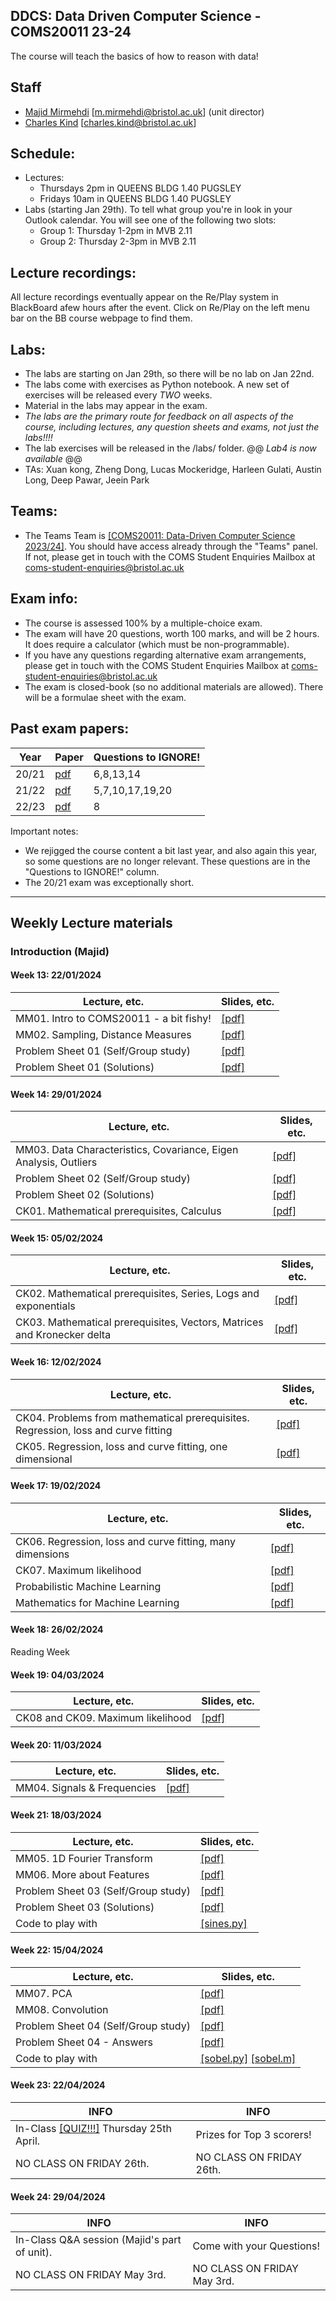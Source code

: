## DDCS: Data Driven Computer Science - COMS20011 23-24
The course will teach the basics of how to reason with data!

## Staff

- [Majid Mirmehdi](http://people.cs.bris.ac.uk/~majid/) [m.mirmehdi@bristol.ac.uk]  (unit director)
- [Charles Kind](https://research-information.bris.ac.uk/en/persons/charles-kind) [charles.kind@bristol.ac.uk]

## Schedule:
* Lectures:
  - Thursdays 2pm in QUEENS BLDG 1.40 PUGSLEY
  - Fridays 10am in QUEENS BLDG 1.40 PUGSLEY
* Labs (starting Jan 29th).  To tell what group you're in look in your Outlook calendar.  You will see one of the following two slots:
  - Group 1: Thursday 1-2pm in MVB 2.11
  - Group 2: Thursday 2-3pm in MVB 2.11


## Lecture recordings:
All lecture recordings eventually appear on the Re/Play system in BlackBoard afew hours after the event. Click on Re/Play on the left menu bar on the BB course webpage to find them.



## Labs:
* The labs are starting on Jan 29th, so there will be no lab on Jan 22nd.
* The labs come with exercises as Python notebook.  A new set of exercises will be released every _TWO_ weeks.
* Material in the labs may appear in the exam.
* *The labs are the primary route for feedback on all aspects of the course, including lectures, any question sheets and exams, not just the labs!!!!*
* The lab exercises will be released in the /labs/ folder.
@@ _Lab4 is now available_ @@
* TAs: Xuan kong, Zheng Dong, Lucas Mockeridge, Harleen Gulati, Austin Long, Deep Pawar, Jeein Park

## Teams:
* The Teams Team is [[COMS20011: Data-Driven Computer Science 2023/24]](https://teams.microsoft.com/l/team/19%3a0DQ-4IeBWTiBTCNmPvAmkc-CjNXlKFBJHObtpLyHaVw1%40thread.tacv2/conversations?groupId=5928cfed-1e17-4d2b-a3a7-4ab403410857&tenantId=b2e47f30-cd7d-4a4e-a5da-b18cf1a4151b).  You should have access already through the "Teams" panel.  If not, please get in touch with the COMS Student Enquiries Mailbox at coms-student-enquiries@bristol.ac.uk

## Exam info:
* The course is assessed 100% by a multiple-choice exam.
* The exam will have 20 questions, worth 100 marks, and will be 2 hours. It does require a calculator (which must be non-programmable).
* If you have any questions regarding alternative exam arrangements, please get in touch with the COMS Student Enquiries Mailbox at coms-student-enquiries@bristol.ac.uk
* The exam is closed-book (so no additional materials are allowed). There will be a formulae sheet with the exam.


## Past exam papers:
| Year  | Paper | Questions to IGNORE! |
| ----- | ----- | -------------------- |
| 20/21 | [pdf](/Past_Exams/main_2021_answers.pdf) | 6,8,13,14|
| 21/22 | [pdf](/Past_Exams/main_2122_answers.pdf) | 5,7,10,17,19,20 |
| 22/23 | [pdf](/Past_Exams/main_2223_answers.pdf) | 8 |

Important notes:
* We rejigged the course content a bit last year, and also again this year, so some questions are no longer relevant.  These questions are in the "Questions to IGNORE!" column.
* The 20/21 exam was exceptionally short.
---

## Weekly Lecture materials

### Introduction (Majid)

#### Week 13: 22/01/2024
| Lecture, etc. |  Slides, etc. |
| ------- | ------ |
| MM01. Intro to COMS20011 - a bit fishy! | [[pdf]](Slides/COMS20011-MMLec01.pdf) |
| MM02. Sampling, Distance Measures | [[pdf]](Slides/COMS20011-MMLec02.pdf) |
| Problem Sheet 01 (Self/Group study) | [[pdf]](ProblemSheets/ProblemSheet-MM01.pdf)  |
| Problem Sheet 01 (Solutions) | [[pdf]](ProblemSheets/ProblemSheet-MM01-Solutions.pdf)  |


#### Week 14: 29/01/2024
| Lecture, etc. | Slides, etc. |
| ------- | ------ |
| MM03. Data Characteristics, Covariance, Eigen Analysis, Outliers | [[pdf]](Slides/COMS20011-MMLec03.pdf) |
| Problem Sheet 02 (Self/Group study) | [[pdf]](ProblemSheets/ProblemSheet-MM02.pdf)  |
| Problem Sheet 02 (Solutions) | [[pdf]](ProblemSheets/ProblemSheet-MM02-Solutions.pdf)  |
| CK01. Mathematical prerequisites, Calculus | [[pdf]](notes/prereqs.pdf) |

#### Week 15: 05/02/2024
| Lecture, etc. | Slides, etc. |
| ------- | ------ |
| CK02.  Mathematical prerequisites, Series, Logs and exponentials | [[pdf]](notes/prereqs.pdf) |
| CK03.  Mathematical prerequisites, Vectors, Matrices and Kronecker delta | [[pdf]](notes/prereqs.pdf) |

#### Week 16: 12/02/2024
| Lecture, etc. | Slides, etc. |
| ------- | ------ |
| CK04.  Problems from mathematical prerequisites. Regression, loss and curve fitting | [[pdf]](notes/regression.pdf) |
| CK05.  Regression, loss and curve fitting, one dimensional | [[pdf]](notes/regression.pdf) |

#### Week 17: 19/02/2024
| Lecture, etc. | Slides, etc. |
| ------- | ------ |
| CK06.  Regression, loss and curve fitting, many dimensions | [[pdf]](notes/regression.pdf) |
| CK07.  Maximum likelihood | [[pdf]](notes/maximum_likelihood.pdf) |
| Probabilistic Machine Learning | [[pdf]](notes/probabilistic&#32;machine&#32;learning.pdf) |
| Mathematics for Machine Learning | [[pdf]](notes/mml-book.pdf) |

#### Week 18: 26/02/2024
Reading Week

#### Week 19: 04/03/2024
| Lecture, etc. | Slides, etc. |
| ------- | ------ |
| CK08 and CK09.  Maximum likelihood | [[pdf]](notes/maximum_likelihood.pdf) |

#### Week 20: 11/03/2024
| Lecture, etc. |  Slides, etc. |
| ------- | ------ |
| MM04. Signals & Frequencies| [[pdf]](Slides/COMS20011-MMLec04.pdf) |


#### Week 21: 18/03/2024
| Lecture, etc. | Slides, etc. |
| ------- | ------ |
| MM05. 1D Fourier Transform | [[pdf]](Slides/COMS20011-MMLec05.pdf) |
| MM06. More about Features | [[pdf]](Slides/COMS20011-MMLec06.pdf) |
| Problem Sheet 03 (Self/Group study) | [[pdf]](ProblemSheets/ProblemSheet-MM03.pdf)  |
| Problem Sheet 03 (Solutions) | [[pdf]](ProblemSheets/ProblemSheet-MM03-Solutions.pdf)  |
| Code to play with  |  [[sines.py]](ProblemSheets/sines.py)   |

#### Week 22: 15/04/2024
| Lecture, etc. | Slides, etc. |
| ------- | ------ |
| MM07. PCA | [[pdf]](Slides/COMS20011-MMLec07.pdf)|
| MM08. Convolution | [[pdf]](Slides/COMS20011-MMLec08.pdf)|
| Problem Sheet 04 (Self/Group study) | [[pdf]](ProblemSheets/ProblemSheet-MM04.pdf)  |
| Problem Sheet 04 - Answers          | [[pdf]](ProblemSheets/ProblemSheet-MM04-Solutions.pdf)   |
| Code to play with  |  [[sobel.py]](ProblemSheets/sobel.py)  [[sobel.m]](ProblemSheets/sobel.m) |

#### Week 23: 22/04/2024
| INFO | INFO |
| ------- | ------ |
| In-Class [[QUIZ!!!]](https://www.kahoot.it)  Thursday 25th April. | Prizes for Top 3 scorers!  |
| NO CLASS ON FRIDAY 26th. | NO CLASS ON FRIDAY 26th. |

#### Week 24: 29/04/2024
| INFO | INFO |
| ------- | ------ |
| In-Class Q&A session (Majid's part of unit). | Come with your Questions!  |
| NO CLASS ON FRIDAY May 3rd. | NO CLASS ON FRIDAY May 3rd. |
